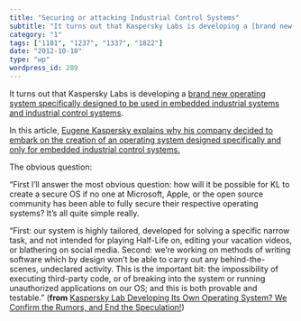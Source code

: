 ```yaml
---
title: "Securing or attacking Industrial Control Systems"
subtitle: "It turns out that Kaspersky Labs is developing a [brand new operating system specifically designed t..."
category: "1"
tags: ["1181", "1237", "1337", "1822"]
date: "2012-10-18"
type: "wp"
wordpress_id: 289
---
```

It turns out that Kaspersky Labs is developing a [brand new operating system specifically designed to be used in embedded industrial systems and industrial control systems](http://eugene.kaspersky.com/2012/10/16/kl-developing-its-own-operating-system-we-confirm-the-rumors-and-end-the-speculation/).

In this article, [Eugene Kaspersky explains why his company decided to embark on the creation of an operating system designed specifically and only for embedded industrial control systems.](http://eugene.kaspersky.com/2012/10/16/kl-developing-its-own-operating-system-we-confirm-the-rumors-and-end-the-speculation/)

The obvious question:

> 
“First I’ll answer the most obvious question: how will it be possible for KL to create a secure OS if no one at Microsoft, Apple, or the open source community has been able to fully secure their respective operating systems? It’s all quite simple really.

“First: our system is highly tailored, developed for solving a specific narrow task, and not intended for playing Half-Life on, editing your vacation videos, or blathering on social media. Second: we’re working on methods of writing software which by design won’t be able to carry out any behind-the-scenes, undeclared activity. This is the important bit: the impossibility of executing third-party code, or of breaking into the system or running unauthorized applications on our OS; and this is both provable and testable.” (**from** [Kaspersky Lab Developing Its Own Operating System? We Confirm the Rumors, and End the Speculation!](http://eugene.kaspersky.com/2012/10/16/kl-developing-its-own-operating-system-we-confirm-the-rumors-and-end-the-speculation/))